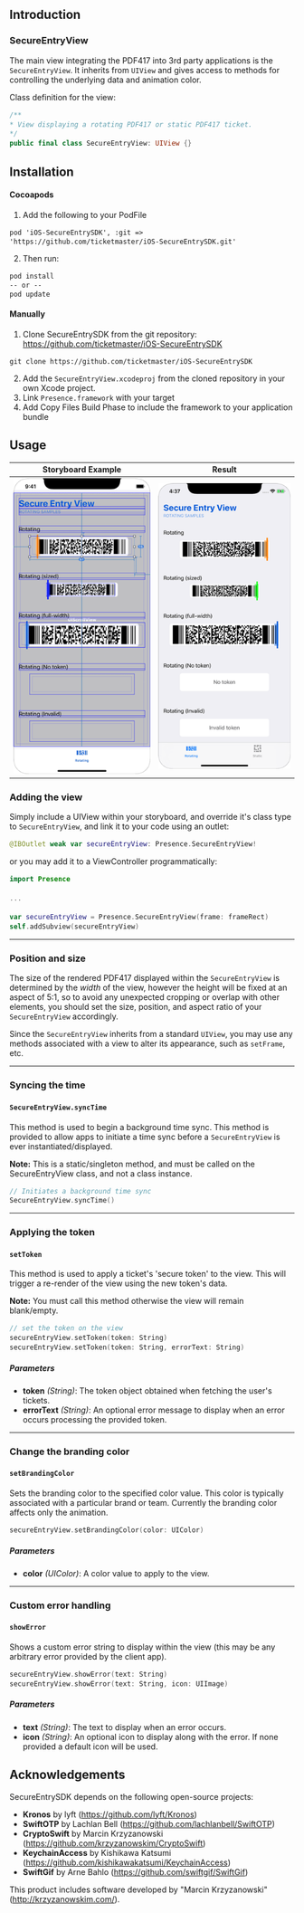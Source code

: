 ## Introduction

### SecureEntryView

The main view integrating the PDF417 into 3rd party applications is the `SecureEntryView`. It inherits from `UIView` and gives access to methods for controlling the underlying data and animation color.

Class definition for the view:

```swift
/**
* View displaying a rotating PDF417 or static PDF417 ticket.
*/
public final class SecureEntryView: UIView {}
```

## Installation

#### Cocoapods

1. Add the following to your PodFile
```
pod 'iOS-SecureEntrySDK', :git => 'https://github.com/ticketmaster/iOS-SecureEntrySDK.git'
```

2. Then run:
```
pod install
-- or --
pod update
```

#### Manually

1. Clone SecureEntrySDK from the git repository: https://github.com/ticketmaster/iOS-SecureEntrySDK
```
git clone https://github.com/ticketmaster/iOS-SecureEntrySDK
```

2. Add the `SecureEntryView.xcodeproj` from the cloned repository in your own Xcode project.
3. Link `Presence.framework` with your target
4. Add Copy Files Build Phase to include the framework to your application bundle

## Usage

| Storyboard Example | Result |
|:-------------:|:-----:|
| ![Storyboard](Storyboard.png "Storyboard") | ![Screenshot](Screenshot.png "Screenshot") |

### Adding the view

Simply include a UIView within your storyboard, and override it's class type to `SecureEntryView`, and link it to your code using an outlet:

```swift
@IBOutlet weak var secureEntryView: Presence.SecureEntryView!
```

or you may add it to a ViewController programmatically:

```swift
import Presence

...

var secureEntryView = Presence.SecureEntryView(frame: frameRect)
self.addSubview(secureEntryView)
```

---

### Position and size

The size of the rendered PDF417 displayed within the `SecureEntryView` is determined by the *width* of the view, however the height will be fixed at an aspect of 5:1, so to avoid any unexpected cropping or overlap with other elements, you should set the size, position, and aspect ratio of your `SecureEntryView` accordingly.

Since the `SecureEntryView` inherits from a standard `UIView`, you may use any methods associated with a view to alter its appearance, such as `setFrame`, etc.

---

### Syncing the time

#### `SecureEntryView.syncTime`

This method is used to begin a background time sync. This method is provided to allow apps to initiate a time sync before a `SecureEntryView` is ever instantiated/displayed.

**Note:** This is a static/singleton method, and must be called on the SecureEntryView class, and not a class instance.

```swift
// Initiates a background time sync 
SecureEntryView.syncTime()
```

---

### Applying the token

#### `setToken`

This method is used to apply a ticket's 'secure token' to the view. This will trigger a re-render of the view using the new token's data.

**Note:** You must call this method otherwise the view will remain blank/empty.

```swift
// set the token on the view 
secureEntryView.setToken(token: String)
secureEntryView.setToken(token: String, errorText: String)
```

##### Parameters
- **token** _(String)_: The token object obtained when fetching the user's tickets.
- **errorText** _(String)_: An optional error message to display when an error occurs processing the provided token.

---

### Change the branding color

#### `setBrandingColor`

Sets the branding color to the specified color value. This color is typically associated with a particular brand or team. Currently the branding color affects only the animation.

```swift
secureEntryView.setBrandingColor(color: UIColor)
```

##### Parameters
- **color** _(UIColor)_: A color value to apply to the view.

---

### Custom error handling

#### `showError`

Shows a custom error string to display within the view (this may be any arbitrary error provided by the client app).

```swift
secureEntryView.showError(text: String)
secureEntryView.showError(text: String, icon: UIImage)
```

##### Parameters
- **text** _(String)_: The text to display when an error occurs.
- **icon** _(String)_: An optional icon to display along with the error. If none provided a default icon will be used.


## Acknowledgements

SecureEntrySDK depends on the following open-source projects:

- **Kronos** by lyft (https://github.com/lyft/Kronos)
- **SwiftOTP** by Lachlan Bell (https://github.com/lachlanbell/SwiftOTP)
- **CryptoSwift** by Marcin Krzyzanowski (https://github.com/krzyzanowskim/CryptoSwift)
- **KeychainAccess** by Kishikawa Katsumi (https://github.com/kishikawakatsumi/KeychainAccess)
- **SwiftGif** by Arne Bahlo (https://github.com/swiftgif/SwiftGif)

This product includes software developed by "Marcin Krzyzanowski" (http://krzyzanowskim.com/).
